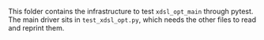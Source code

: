 This folder contains the infrastructure to test `xdsl_opt_main` through pytest.
The main driver sits in `test_xdsl_opt.py`, which needs the other files to read
and reprint them.
